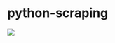 # python-scraping

![](https://github.com/lbias/python-scraping/blob/master/56_wiki_selenium_test/56_wiki_selenium_test.png)
